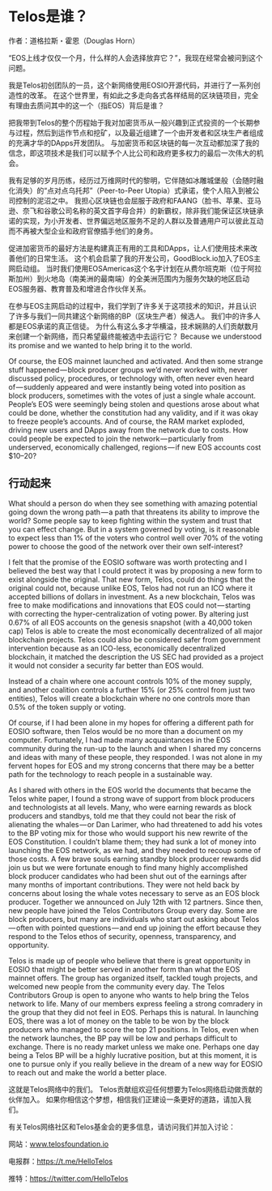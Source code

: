 # Telos是谁？

作者：道格拉斯・霍恩（Douglas Horn）

“EOS上线才仅仅一个月，什么样的人会选择放弃它？”，我现在经常会被问到这个问题。

我是Telos初创团队的一员，这个新网络使用EOSIO开源代码，并进行了一系列创造性的改革。 在这个世界里，有如此之多走向各式各样结局的区块链项目，完全有理由去质问其中的这一个（指EOS）背后是谁？

把我带到Telos的整个历程始于我对加密货币从一般兴趣到正式投资的一个长期参与过程，然后到运作节点和挖矿，以及最近组建了一个由开发者和区块生产者组成的充满才华的DApps开发团队。 与加密货币和区块链的每一次互动都加深了我的信念，即这项技术是我们可以赋予个人比公司和政府更多权力的最后一次伟大的机会。

我有足够的岁月历练，经历过万维网时代的黎明，它伴随如冰雕城堡般（会随时融化消失）的“点对点乌托邦”（Peer-to-Peer Utopia）式承诺，使个人陷入到被公司控制的泥沼之中。 我担心区块链也会屈服于政府和FAANG（脸书、苹果、亚马逊、奈飞和谷歌公司名称的英文首字母合并）的新霸权，除非我们能保证区块链承诺的实现，为小开发者、世界偏远地区服务不足的人群以及普通用户可以彼此互动而不再被大型企业和政府官僚插手他们的身务。

促进加密货币的最好方法是构建真正有用的工具和DApps，让人们使用技术来改善他们的日常生活。 这个机会启蒙了我的开发公司，GoodBlock.io加入了EOS主网启动组。 当时我们使用EOSAmericas这个名字计划在从费尔班克斯（位于阿拉斯加州）到火地岛（南美洲的最南端）的全美洲范围内为服务欠缺的地区启动EOS服务器、教育普及和增进合作伙伴关系。

在参与EOS主网启动的过程中，我们学到了许多关于这项技术的知识，并且认识了许多与我们一同共建这个新网络的BP（区块生产者）候选人。 我们中的许多人都是EOS承诺的真正信徒。 为什么有这么多才华横溢，技术娴熟的人们贡献数月来创建一个新网络，而只希望最终能被选中去运行它？ Because we understood its promise and we wanted to help bring it to the world.

Of course, the EOS mainnet launched and activated. And then some strange stuff happened — block producer groups we’d never worked with, never discussed policy, procedures, or technology with, often never even heard of — suddenly appeared and were instantly being voted into position as block producers, sometimes with the votes of just a single whale account. People’s EOS were seemingly being stolen and questions arose about what could be done, whether the constitution had any validity, and if it was okay to freeze people’s accounts. And of course, the RAM market exploded, driving new users and DApps away from the network due to costs. How could people be expected to join the network — particularly from underserved, economically challenged, regions — if new EOS accounts cost $10–20?

## 行动起来

What should a person do when they see something with amazing potential going down the wrong path — a path that threatens its ability to improve the world? Some people say to keep fighting within the system and trust that you can effect change. But in a system governed by voting, is it reasonable to expect less than 1% of the voters who control well over 70% of the voting power to choose the good of the network over their own self-interest?

I felt that the promise of the EOSIO software was worth protecting and I believed the best way that I could protect it was by proposing a new form to exist alongside the original. That new form, Telos, could do things that the original could not, because unlike EOS, Telos had not run an ICO where it accepted billions of dollars in investment. As a new blockchain, Telos was free to make modifications and innovations that EOS could not — starting with correcting the hyper-centralization of voting power. By altering just 0.67% of all EOS accounts on the genesis snapshot (with a 40,000 token cap) Telos is able to create the most economically decentralized of all major blockchain projects. Telos could also be considered safer from government intervention because as an ICO-less, economically decentralized blockchain, it matched the description the US SEC had provided as a project it would not consider a security far better than EOS would.

Instead of a chain where one account controls 10% of the money supply, and another coalition controls a further 15% (or 25% control from just two entities), Telos will create a blockchain where no one controls more than 0.5% of the token supply or voting.

Of course, if I had been alone in my hopes for offering a different path for EOSIO software, then Telos would be no more than a document on my computer. Fortunately, I had made many acquaintances in the EOS community during the run-up to the launch and when I shared my concerns and ideas with many of these people, they responded. I was not alone in my fervent hopes for EOS and my strong concerns that there may be a better path for the technology to reach people in a sustainable way.

As I shared with others in the EOS world the documents that became the Telos white paper, I found a strong wave of support from block producers and technologists at all levels. Many, who were earning rewards as block producers and standbys, told me that they could not bear the risk of alienating the whales — or Dan Larimer, who had threatened to add his votes to the BP voting mix for those who would support his new rewrite of the EOS Constitution. I couldn’t blame them; they had sunk a lot of money into launching the EOS network, as we had, and they needed to recoup some of those costs. A few brave souls earning standby block producer rewards did join us but we were fortunate enough to find many highly accomplished block producer candidates who had been shut out of the earnings after many months of important contributions. They were not held back by concerns about losing the whale votes necessary to serve as an EOS block producer. Together we announced on July 12th with 12 partners. Since then, new people have joined the Telos Contributors Group every day. Some are block producers, but many are individuals who start out asking about Telos — often with pointed questions — and end up joining the effort because they respond to the Telos ethos of security, openness, transparency, and opportunity.

Telos is made up of people who believe that there is great opportunity in EOSIO that might be better served in another form than what the EOS mainnet offers. The group has organized itself, tackled tough projects, and welcomed new people from the community every day. The Telos Contributors Group is open to anyone who wants to help bring the Telos network to life. Many of our members express feeling a strong comradery in the group that they did not feel in EOS. Perhaps this is natural. In launching EOS, there was a lot of money on the table to be won by the block producers who managed to score the top 21 positions. In Telos, even when the network launches, the BP pay will be low and perhaps difficult to exchange. There is no ready market unless we make one. Perhaps one day being a Telos BP will be a highly lucrative position, but at this moment, it is one to pursue only if you really believe in the dream of a new way for EOSIO to reach out and make the world a better place.

这就是Telos网络中的我们。 Telos贡献组欢迎任何想要为Telos网络启动做贡献的伙伴加入。 如果你相信这个梦想，相信我们正建设一条更好的道路，请加入我们。

有关Telos网络社区和Telos基金会的更多信息，请访问我们并加入讨论：

网站：www.telosfoundation.io 

电报群：https://t.me/HelloTelos

推特：https://twitter.com/HelloTelos